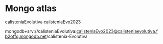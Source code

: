 # Mongo atlas
calisteniaEvolutiva
calisteniaEvo2023

mongodb+srv://calisteniaEvolutiva:calisteniaEvo2023@calisteniaevolutiva.fb2offg.mongodb.net/calistenia-Evolutiva